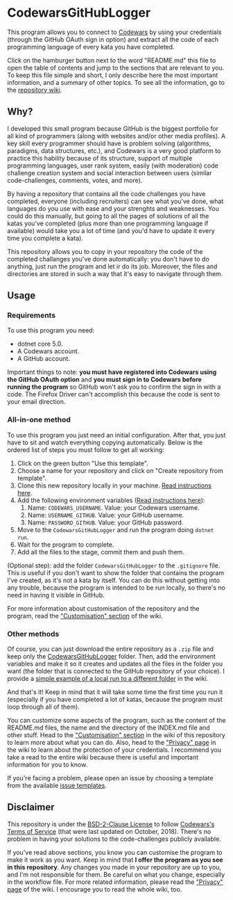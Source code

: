 # CodewarsGitHubLogger

This program allows you to connect to [Codewars](https://www.codewars.com) by using your credentials
(through the GitHub OAuth sign in option) and extract all the code of each programming language of
every kata you have completed.

Click on the hamburger button next to the word "README.md" this file to open the table of contents and
jump to the sections that are relevant to you. To keep this file simple and short, I only describe here
the most important information, and a summary of other topics. To see all the information, go to the
[repository wiki](https://github.com/JoseDeFreitas/CodewarsGitHubLogger/wiki).

## Why?

I developed this small program because GitHub is the biggest portfolio for all kind of programmers
(along with websites and/or other media profiles). A key skill every programmer should have is problem
solving (algorithms, paradigms, data structures, etc.), and Codewars is a very good platform to
practice this hability because of its structure, support of multiple programming languages, user rank
system, easily (with moderation) code challenge creation system and social interaction between users
(similar code-challenges, comments, votes, and more).

By having a repository that contains all the code challenges you have completed, everyone (including
recruiters) can see what you've done, what languages do you use with ease and your strenghts and
weaknesses. You could do this manually, but going to all the pages of solutions of all the katas you've
completed (plus more than one programming language if available) would take you a lot of time (and
you'd have to update it every time you complete a kata).

This repository allows you to copy in your repository the code of the completed challanges you've done
automatically: you don't have to do anything, just run the program and let ir do its job. Moreover, the
files and directories are stored in such a way that it's easy to navigate through them.

## Usage

### Requirements

To use this program you need:

- dotnet core 5.0.
- A Codewars account.
- A GitHub account.

Important things to note: **you must have registered into Codewars using the GitHub OAuth option**
and **you must sign in to Codewars before running the program** so GitHub won't ask you to confirm the
sign in with a code. The Firefox Driver can't accomplish this because the code is sent to your email
direction.

### All-in-one method

To use this program you just need an initial configuration. After that, you just have to sit and watch
everything copying automatically. Below is the ordered list of steps you must follow to get all working:

1. Click on the green button "Use this template".
2. Choose a name for your repository and click on "Create repository from template".
3. Clone this new repository locally in your machine. [Read instructions here]().
4. Add the following environment variables ([Read instructions here]()):
   1. Name: `CODEWARS_USERNAME`. Value: your Codewars username.
   2. Name: `USERNAME_GITHUB`. Value: your GitHub username.
   3. Name: `PASSWORD_GITHUB`. Value: your GitHub password.
5. Move to the `CodewarsGitHubLogger` and run the program doing `dotnet run`.
6. Wait for the program to complete.
7. Add all the files to the stage, commit them and push them.

(Optional step): add the folder `CodewarsGitHubLogger` to the `.gitignore` file. This is useful if you
don't want to show the folder that contains the program I've created, as it's not a kata by itself.
You can do this without getting into any trouble, because the program is intended to be run locally, so
there's no need in having it visible in GitHub.

For more information about customisation of the repository and the program, read the
["Customisation" section]() of the wiki.

### Other methods

Of course, you can just download the entire repository as a `.zip` file and keep only the
[CodewarsGitHubLogger](/CodewarsGitHubLogger) folder. Then, add the environment variables and make it so
it creates and updates all the files in the folder you want (the folder that is connected to the GitHub
repository of your choice). I provide a [simple example of a local run to a different folder]()
in the wiki.

And that's it! Keep in mind that it will take some time the first time you run it (especially if you
have completed a lot of katas, because the program must loop through all of them).

You can customize some aspects of the program, such as the content of the README.md files,
the name and the directory of the INDEX.md file and other stuff. Head to the ["Customisation" section]() in
the wiki of this repository to learn more about what you can do. Also, head to the ["Privacy" page]() in
the wiki to learn about the protection of your credentials. I recommend you take a read to the entire
wiki because there is useful and important information for you to know.

If you're facing a problem, please open an issue by choosing a template from the available
[issue templates](https://github.com/JoseDeFreitas/CodewarsGitHubLogger/issues/new/choose).

## Disclaimer

This repository is under the [BSD-2-Clause License](LICENSE) to follow
[Codewars's Terms of Service](https://www.codewars.com/about/terms-of-service) (that were last updated
on October, 2018). There's no problem in having your solutions to the code-challenges publicly available.

If you've read above sections, you know you can customise the program to make it work as you want. Keep in
mind that **I offer the program as you see in this repository**. Any changes you made in your repository
are up to you, and I'm not responsible for them. Be careful on what you change, especially in the workflow
file. For more related information, please read the ["Privacy" page]() of the wiki. I encourage you to read
the whole wiki, too.
